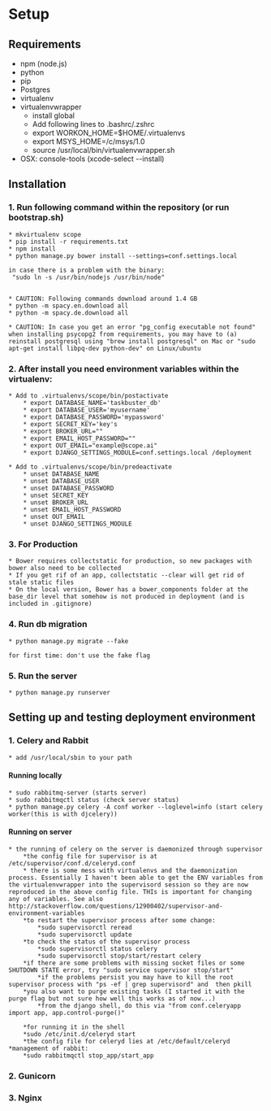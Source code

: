 # Setup

## Requirements
* npm (node.js)
* python
* pip
* Postgres
* virtualenv
* virtualenvwrapper
    * install global
    * Add following lines to .bashrc/.zshrc
    * export WORKON_HOME=$HOME/.virtualenvs
    * export MSYS_HOME=/c/msys/1.0
    * source /usr/local/bin/virtualenvwrapper.sh
* OSX: console-tools (xcode-select --install)

## Installation

### 1. Run following command within the repository (or run bootstrap.sh)
    * mkvirtualenv scope
    * pip install -r requirements.txt
    * npm install
    * python manage.py bower install --settings=conf.settings.local

    in case there is a problem with the binary:
     "sudo ln -s /usr/bin/nodejs /usr/bin/node"


    * CAUTION: Following commands download around 1.4 GB
    * python -m spacy.en.download all
    * python -m spacy.de.download all

    * CAUTION: In case you get an error "pg_config executable not found" when installing psycopg2 from requirements, you may have to (a) reinstall postgresql using "brew install postgresql" on Mac or "sudo apt-get install libpq-dev python-dev" on Linux/ubuntu

### 2. After install you need environment variables within the virtualenv:
    * Add to .virtualenvs/scope/bin/postactivate
        * export DATABASE_NAME='taskbuster_db'
        * export DATABASE_USER='myusername'
        * export DATABASE_PASSWORD='mypassword'
        * export SECRET_KEY='key's
        * export BROKER_URL=""
        * export EMAIL_HOST_PASSWORD=""
        * export OUT_EMAIL="example@scope.ai"
        * export DJANGO_SETTINGS_MODULE=conf.settings.local /deployment

    * Add to .virtualenvs/scope/bin/predeactivate
        * unset DATABASE_NAME
        * unset DATABASE_USER
        * unset DATABASE_PASSWORD
        * unset SECRET_KEY
        * unset BROKER_URL
        * unset EMAIL_HOST_PASSWORD
        * unset OUT_EMAIL
        * unset DJANGO_SETTINGS_MODULE


### 3. For Production
    * Bower requires collectstatic for production, so new packages with bower also need to be collected 
    * If you get rif of an app, collectstatic --clear will get rid of stale static files
    * On the local version, Bower has a bower_components folder at the base_dir level that somehow is not produced in deployment (and is included in .gitignore)

### 4. Run db migration 
    * python manage.py migrate --fake

    for first time: don't use the fake flag
### 5. Run the server
    * python manage.py runserver

## Setting up and testing deployment environment

### 1. Celery and Rabbit
    * add /usr/local/sbin to your path
#### Running locally
    * sudo rabbitmq-server (starts server)
    * sudo rabbitmqctl status (check server status)
    * python manage.py celery -A conf worker --loglevel=info (start celery worker(this is with djcelery))

#### Running on server
    * the running of celery on the server is daemonized through supervisor
        *the config file for supervisor is at /etc/supervisor/conf.d/celeryd.conf
        * there is some mess with virtualenvs and the daemonization process. Essentially I haven't been able to get the ENV variables from the virtualenvwrapper into the supervisord session so they are now reproduced in the above config file. THIs is important for changing any of variables. See also    http://stackoverflow.com/questions/12900402/supervisor-and-environment-variables
        *to restart the supervisor process after some change:
            *sudo supervisorctl reread
            *sudo supervisorctl update
        *to check the status of the supervisor process
            *sudo supervisorctl status celery
            *sudo supervisorctl stop/start/restart celery
        *if there are some problems with missing socket files or some SHUTDOWN STATE error, try "sudo service supervisor stop/start"
            *if the problems persist you may have to kill the root supervisor process with "ps -ef | grep supervisord" and  then pkill
        *you also want to purge existing tasks (I started it with the purge flag but not sure how well this works as of now...)
            *from the django shell, do this via "from conf.celeryapp import app, app.control-purge()"

        *for running it in the shell
        *sudo /etc/init.d/celeryd start 
        *the config file for celeryd lies at /etc/default/celeryd
    *management of rabbit:
        *sudo rabbitmqctl stop_app/start_app

### 2. Gunicorn

### 3. Nginx


